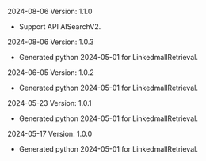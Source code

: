 2024-08-06 Version: 1.1.0
- Support API AISearchV2.


2024-08-06 Version: 1.0.3
- Generated python 2024-05-01 for LinkedmallRetrieval.

2024-06-05 Version: 1.0.2
- Generated python 2024-05-01 for LinkedmallRetrieval.

2024-05-23 Version: 1.0.1
- Generated python 2024-05-01 for LinkedmallRetrieval.

2024-05-17 Version: 1.0.0
- Generated python 2024-05-01 for LinkedmallRetrieval.


